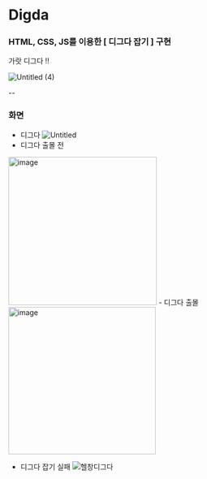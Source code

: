 # Digda
### HTML, CSS, JS를 이용한  [ 디그다 잡기 ] 구현

가랏 디그다 !!

![Untitled (4)](https://user-images.githubusercontent.com/78525973/161310480-8d646ba0-bb11-4302-84fc-0af512c4550b.png)

--
### 화면
- 디그다 
![Untitled](https://user-images.githubusercontent.com/78525973/161256278-c87a8b8e-ab39-4484-a855-50ecdaa47e74.png)
- 디그다 출몰 전
<div> <img width="292" alt="image" src="https://user-images.githubusercontent.com/78525973/161259821-8a9d9261-55b3-4657-a7db-4fa54234f1d4.png">
- 디그다 출몰
<img width="290" alt="image" src="https://user-images.githubusercontent.com/78525973/161260015-d79dc4d7-d9a5-41e1-a73e-d6018cbaf903.png"> </div>

- 디그다 잡기 실패
![헬창디그다](https://user-images.githubusercontent.com/78525973/161260405-891ae6c8-3572-48d4-979f-0c47bd76de47.png)
